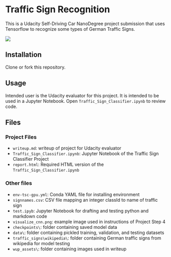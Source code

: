 # Traffic Sign Recognition
This is a Udacity Self-Driving Car NanoDegree project submission that uses Tensorflow to recognize some types of German Traffic Signs.

![](./wup_assets/notSermanetValAcc.png)

## Installation
Clone or fork this repository.

## Usage
Intended user is the Udacity evaluator for this project. It is intended to be used in a Jupyter Notebook. Open `Traffic_Sign_Classifier.ipynb` to review code.

## Files
### Project Files
- `writeup.md`: writeup of project for Udacity evaluator 
- `Traffic_Sign_Classifier.ipynb`: Jupyter Notebook of the Traffic Sign Classifier Project
- `report.html`: Required HTML version of the `Traffic_Sign_Classifier.ipynb`

### Other files 
- `env-tsc-gpu.yml`: Conda YAML file for installing environment
- `signnames.csv`: CSV file mapping an integer classId to name of traffic sign
- `test.ipyb`: Jupyter Notebook for drafting and testing python and markdown code
- `visualize_cnn.png`: example image used in instructions of Project Step 4
- `checkpoints\`: folder containing saved model data
- `data\`: folder containing pickled training, validation, and testing datasets
- `traffic_signs\wikipedia\`: folder containing German traffic signs from wikipedia for model testing
- `wup_assets\`: folder containing images used in writeup